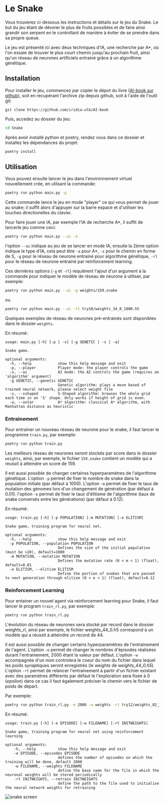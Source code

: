 # Le Snake

Vous trouverez ci-dessous les instructions et détails sur le jeu du Snake.
Le but du jeu étant de dévorer le plus de fruits possibles et de faire ainsi grandir
son serpent en le controllant de manière à éviter de se prendre dans sa propre queue. 

Le jeu est présenté ici avec deux techniques d'IA, une recherche par A\*, où l'on essaie
de trouver le plus court chemin jusqu'au prochain fruit, ainsi qu'un réseau de neurones 
artificiels entrainé grâce à un algorithme génétique. 


## Installation

Pour installer le jeu, commencez par copier le dépot du livre ([AI-book sur github][ia-gh]),
soit en recupérant l'archive zip depuis github, soit à l'aide de l'outil git:
```
git clone https://github.com/iridia-ulb/AI-book
```

Puis, accedez au dossier du jeu:

```bash
cd Snake
```

Après avoir installé python et poetry, rendez vous dans ce dossier et installez les
dépendances du projet:

```bash
poetry install
```

## Utilisation

Vous pouvez ensuite lancer le jeu dans l'environnement virtuel nouvellement
crée, en utilsant la commande:

```bash
poetry run python main.py -p
```
Cette commande lance le jeu en mode "player" ce qui vous permet de jouer au
snake; il suffit alors d'appuyer sur la barre espace et d'utiliser les touches
directionelles du clavier.

Pour faire jouer une IA, par exemple l'IA de recherche A\*, il suffit de
lancerle jeu comme ceci:

```bash
poetry run python main.py --ai -a
```
l'option `--ai` indique au jeu de se lancer en mode IA, ensuite la 2ème option
indique le type d'IA, cela peut être `-a` pour A\*, `-s` pour le chemin en forme
de S, `-g` pour le réseau de neurone entrainé pour algorithme génétique, `-rl` pour
le réseau de neurone entrainé par reinforcement learning.

Ces dernières options (`-g` et `-rl`) requièrent l'ajout d'un argument à la commande pour indiquer
le modèle de réseau de neurone à utiliser, par exemple:

```bash
poetry run python main.py --ai -g weights/159.snake 
```
ou 
```bash
poetry run python main.py --ai -rl try10/weights_34_0_1000.h5
```
Quelques exemples de réseau de neurones pré-entrainés sont disponibles dans 
le dossier `weights`.

En résumé:
```
usage: main.py [-h] [-p | -x] [-g GENETIC | -s | -a]

Snake game.

optional arguments:
  -h, --help            show this help message and exit
  -p, --player          Player mode: the player controls the game
  -x, --ai              AI mode: the AI controls the game (requires an 'algorithm' argument)
  -g GENETIC, --genetic GENETIC
                        Genetic algorithm: plays a move based of trained neural network, please select weight file
  -s, --sshaped         S-Shaped algorithm: browses the whole grid each time in an 'S' shape. Only works if height of grid is even.
  -a, --astar           A* algorithm: classical A* algorithm, with Manhattan distance as heuristic

```

### Entrainement

Pour entrainer un nouveau réseau de neurone pour le snake, il faut lancer le
programme `train.py`, par exemple:

```bash
poetry run python train.py 
```
Les meilleurs réseau de neurones seront stockés par score dans le dossier
`weights`, ainsi, par exemple, le fichier `159.snake` contient un modèle
qui a reussit à atteindre un score de 159.

Il est aussi possible de changer certainss hyperparamètres de l'algorithme
génétique.
L'option `-p` permet de fixer le nombre de snake dans la population initiale
(par défaut à 1000).
L'option `-m` permet de fixer le taux de mutation des génomes lors d'un
changement de génération (par défaut à 0.01).
l'option `-e` permet de fixer le taux d'élitisme de l'algorithme (taux de snake
conversés entre les générations) (par défaut à 0.12).

En résumé:
```
usage: train.py [-h] [-p POPULATION] [-m MUTATION] [-e ELITISM]

Snake game, training program for neural net.

optional arguments:
  -h, --help            show this help message and exit
  -p POPULATION, --population POPULATION
                        Defines the size of the initial population (must be >20), default=1000
  -m MUTATION, --mutation MUTATION
                        Defines the mutation rate (0 < m < 1) (float), default=0.01
  -e ELITISM, --elitism ELITISM
                        Define the portion of snakes that are passed to next generation through elitism (0 < e < 1) (float), default=0.12

```

### Reinforcement Learning
Pour entainer un nouvel agent via reinforcement learning pour Snake, il faut lancer le program `train_rl.py`, par exemple:
```bash
poetry run python train_rl.py
```
L'évolution du réseau de neurones sera stocké par record dans le dossier weights_rl, ainsi par exemple,
le fichier weights_44_0.h5 correspond à un modèle qui a réussit à atteindre un record de 44.

Il est aussi possible de changer certains hyperparamètres de l'entrainement de l'agent. L'option `-e`
permet de changer le nombres d'épisodes réalisées durant l'entrainement, 2000 étant la valeur par défaut. L'option `-w` accompagnée 
d'un nom controlera le *coeur* du nom du fichier dans lequel les poids synaptiques seront enregistrés (le *weights* de *weights_44_0.h5*).
L'option `-rt` permet de relancer l'entrainement à partir d'un fichier existant avec des paramètres différents par défaut
le l'exploration sera fixée à 0 (*epsilon*) dans ce cas il faut également préciser le chemin vers le fichier de poids de départ.

Par exemple:
```bash
poetry run python train_rl.py -e 2000 -w weights -rt try12/weights_82_1_200.h5
```

En résumé:
```
usage: train.py [-h] [-e EPISODE] [-w FILENAME] [-rt INITWEIGHTS]

Snake game, training program for neural net using reinforcement learning

optional arguments:
    -h, --help          show this help message and exit
    -e EPISODE, --episodes EPISODE
                        defines the number of episodes on which the training will be done, default 2000
    -w FILENAME, --weights FILENAME
                        define the base name for the file in which the neuronal weights will be stored periodically
    -rt INITWEIGHTS, --retrain INITWEIGHTS
                        define the path to the file used to initialise the neural network weights for retraining
```

![snake screen](../assets/img/snake.png)



[ia-gh]: https://github.com/iridia-ulb/AI-book
